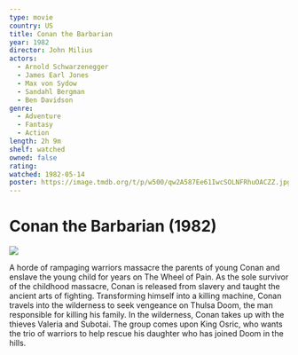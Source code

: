 ```yaml
---
type: movie
country: US
title: Conan the Barbarian
year: 1982
director: John Milius
actors:
  - Arnold Schwarzenegger
  - James Earl Jones
  - Max von Sydow
  - Sandahl Bergman
  - Ben Davidson
genre:
  - Adventure
  - Fantasy
  - Action
length: 2h 9m
shelf: watched
owned: false
rating:
watched: 1982-05-14
poster: https://image.tmdb.org/t/p/w500/qw2A587Ee61IwcSOLNFRhuOACZZ.jpg
---
```


# Conan the Barbarian (1982)

![](https://image.tmdb.org/t/p/w500/qw2A587Ee61IwcSOLNFRhuOACZZ.jpg)

A horde of rampaging warriors massacre the parents of young Conan and enslave the young child for years on The Wheel of Pain. As the sole survivor of the childhood massacre, Conan is released from slavery and taught the ancient arts of fighting. Transforming himself into a killing machine, Conan travels into the wilderness to seek vengeance on Thulsa Doom, the man responsible for killing his family. In the wilderness, Conan takes up with the thieves Valeria and Subotai. The group comes upon King Osric, who wants the trio of warriors to help rescue his daughter who has joined Doom in the hills.